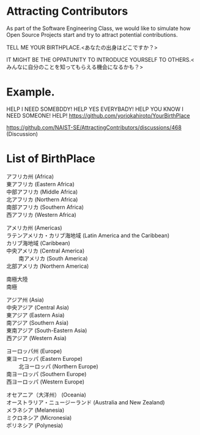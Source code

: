 # Attracting Contributors
As part of the Software Engineering Class, we would like to simulate how Open Source Projects start and try to attract potential contributions.

TELL ME YOUR BIRTHPLACE.<あなたの出身はどこですか？>

IT MIGHT BE THE OPPATUNITY TO INTRODUCE YOURSELF TO OTHERS.<みんなに自分のことを知ってもらえる機会になるかも？>

# Example.  
HELP I NEED SOMEBDDY! HELP YES EVERYBADY! HELP YOU KNOW I NEED SOMEONE!  HELP!
https://github.com/yoriokahiroto/YourBirthPlace 

https://github.com/NAIST-SE/AttractingContributors/discussions/468 (Discussion)

# List of BirthPlace
アフリカ州 (Africa)　　<br>
  東アフリカ (Eastern Africa)　　<br>
  中部アフリカ (Middle Africa)　　<br>
  北アフリカ (Northern Africa)　　<br>
  南部アフリカ (Southern Africa)　　<br>
  西アフリカ (Western Africa)　　<br>
  
アメリカ州 (Americas)　　<br>
  ラテンアメリカ・カリブ海地域 (Latin America and the Caribbean)　　<br>
  カリブ海地域 (Caribbean)　　<br>
  中央アメリカ (Central America)<br>　　
  南アメリカ (South America)　　<br>
  北部アメリカ (Northern America)　　<br>
  
南極大陸　　<br>
南極　　<br>

アジア州 (Asia)　　<br>
  中央アジア (Central Asia)　　<br>
  東アジア (Eastern Asia)　　<br>
  南アジア (Southern Asia)　　<br>
  東南アジア (South-Eastern Asia)　　<br>
  西アジア (Western Asia)　　<br>
  
ヨーロッパ州 (Europe)　　<br>
東ヨーロッパ (Eastern Europe)<br>　　
北ヨーロッパ (Northern Europe)　　<br>
南ヨーロッパ (Southern Europe)　　<br>
西ヨーロッパ (Western Europe)　　<br>

オセアニア（大洋州） (Oceania)　　<br>
オーストラリア・ニュージーランド (Australia and New Zealand)　　<br>
メラネシア (Melanesia)　　<br>
ミクロネシア (Micronesia)　　<br>
ポリネシア (Polynesia)　　<br>
